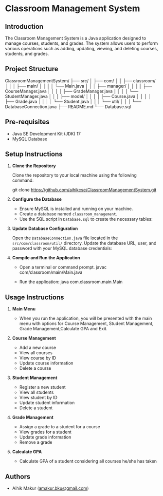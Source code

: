 # Classroom Management System

## Introduction

The Classroom Management System is a Java application designed to manage courses, students, and grades. The system allows users to perform various operations such as adding, updating, viewing, and deleting courses, students, and grades.

## Project Structure

ClassroomManagementSystem/
├── src/
│   ├── com/
│   │   ├── classroom/
│   │   │   ├── main/
│   │   │   │   └── Main.java
│   │   │   ├── manager/
│   │   │   │   ├── CourseManager.java
│   │   │   │   ├── GradeManager.java
│   │   │   │   └── StudentManager.java
│   │   │   ├── model/
│   │   │   │   ├── Course.java
│   │   │   │   ├── Grade.java
│   │   │   │   └── Student.java
│   │   │   └── util/
│   │   │       └── DatabaseConnection.java
├── README.md
└── Database.sql

## Pre-requisites

- Java SE Development Kit (JDK) 17
- MySQL Database

## Setup Instructions

1. **Clone the Repository**

   Clone the repository to your local machine using the following command:

   git clone <https://github.com/aihikcse/ClassroomManagementSystem.git>

2. **Configure the Database**

   - Ensure MySQL is installed and running on your machine.
   - Create a database named `classroom_management`.
   - Use the SQL script in `Database.sql` to create the necessary tables:

3. **Update Database Configuration**

   Open the `DatabaseConnection.java` file located in the `src/com/classroom/util/` directory. Update the database URL, user, and password with your MySQL database credentials:

4. **Compile and Run the Application**

   - Open a terminal or command prompt.      javac com/classroom/main/Main.java

   - Run the application:        java com.classroom.main.Main

## Usage Instructions

1. **Main Menu**

   - When you run the application, you will be presented with the main menu with options for Course Management, Student Management, Grade Management,Calculate GPA and Exit.

2. **Course Management**

   - Add a new course
   - View all courses
   - View course by ID
   - Update course information
   - Delete a course

3. **Student Management**

   - Register a new student
   - View all students
   - View student by ID
   - Update student information
   - Delete a student

4. **Grade Management**

   - Assign a grade to a student for a course
   - View grades for a student
   - Update grade information
   - Remove a grade

5. **Calculate GPA**

   - Calculate GPA of a student considering all courses he/she has taken

## Authors

- Aihik Makur (<amakur.bku@gmail.com>)
